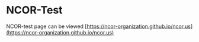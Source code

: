 # NCOR-Test

NCOR-test page can be viewed [https://ncor-organization.github.io/ncor.us](https://ncor-organization.github.io/ncor.us)
